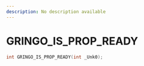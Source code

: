 ```yaml
---
description: No description available 
---
```


# GRINGO_IS_PROP_READY

```cpp
int GRINGO_IS_PROP_READY(int _Unk0);
```